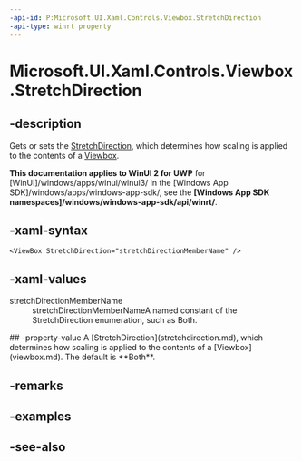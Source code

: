 ```yaml
---
-api-id: P:Microsoft.UI.Xaml.Controls.Viewbox.StretchDirection
-api-type: winrt property
---
```


<!-- Property syntax
public Windows.UI.Xaml.Controls.StretchDirection StretchDirection { get;  set; }
-->

# Microsoft.UI.Xaml.Controls.Viewbox.StretchDirection

## -description
Gets or sets the [StretchDirection](stretchdirection.md), which determines how scaling is applied to the contents of a [Viewbox](viewbox.md).

**This documentation applies to WinUI 2 for UWP** for [WinUI]/windows/apps/winui/winui3/ in the [Windows App SDK]/windows/apps/windows-app-sdk/, see the **[Windows App SDK namespaces]/windows/windows-app-sdk/api/winrt/**.

## -xaml-syntax
```xaml
<ViewBox StretchDirection="stretchDirectionMemberName" />
```


## -xaml-values
<dl><dt>stretchDirectionMemberName</dt><dd>stretchDirectionMemberNameA named constant of the StretchDirection enumeration, such as Both.</dd>
</dl>
## -property-value
A [StretchDirection](stretchdirection.md), which determines how scaling is applied to the contents of a [Viewbox](viewbox.md). The default is **Both**.

## -remarks

## -examples

## -see-also
